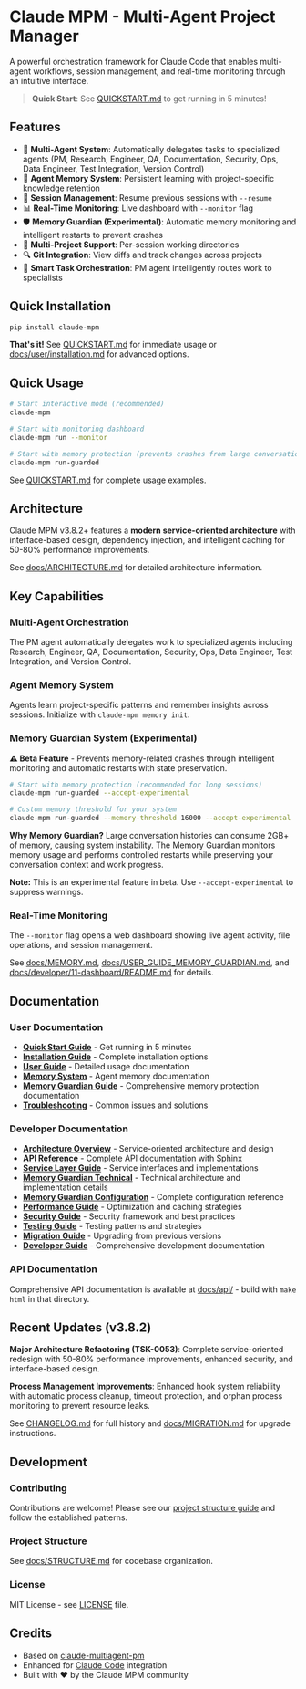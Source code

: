 # Claude MPM - Multi-Agent Project Manager

A powerful orchestration framework for Claude Code that enables multi-agent workflows, session management, and real-time monitoring through an intuitive interface.

> **Quick Start**: See [QUICKSTART.md](QUICKSTART.md) to get running in 5 minutes!

## Features

- 🤖 **Multi-Agent System**: Automatically delegates tasks to specialized agents (PM, Research, Engineer, QA, Documentation, Security, Ops, Data Engineer, Test Integration, Version Control)
- 🧠 **Agent Memory System**: Persistent learning with project-specific knowledge retention
- 🔄 **Session Management**: Resume previous sessions with `--resume` 
- 📊 **Real-Time Monitoring**: Live dashboard with `--monitor` flag
- 🛡️ **Memory Guardian (Experimental)**: Automatic memory monitoring and intelligent restarts to prevent crashes
- 📁 **Multi-Project Support**: Per-session working directories
- 🔍 **Git Integration**: View diffs and track changes across projects
- 🎯 **Smart Task Orchestration**: PM agent intelligently routes work to specialists

## Quick Installation

```bash
pip install claude-mpm
```

**That's it!** See [QUICKSTART.md](QUICKSTART.md) for immediate usage or [docs/user/installation.md](docs/user/installation.md) for advanced options.

## Quick Usage

```bash
# Start interactive mode (recommended)
claude-mpm

# Start with monitoring dashboard
claude-mpm run --monitor

# Start with memory protection (prevents crashes from large conversations)
claude-mpm run-guarded
```

See [QUICKSTART.md](QUICKSTART.md) for complete usage examples.


## Architecture

Claude MPM v3.8.2+ features a **modern service-oriented architecture** with interface-based design, dependency injection, and intelligent caching for 50-80% performance improvements.

See [docs/ARCHITECTURE.md](docs/ARCHITECTURE.md) for detailed architecture information.

## Key Capabilities

### Multi-Agent Orchestration
The PM agent automatically delegates work to specialized agents including Research, Engineer, QA, Documentation, Security, Ops, Data Engineer, Test Integration, and Version Control.

### Agent Memory System
Agents learn project-specific patterns and remember insights across sessions. Initialize with `claude-mpm memory init`.

### Memory Guardian System (Experimental)
**⚠️ Beta Feature** - Prevents memory-related crashes through intelligent monitoring and automatic restarts with state preservation.

```bash
# Start with memory protection (recommended for long sessions)
claude-mpm run-guarded --accept-experimental

# Custom memory threshold for your system
claude-mpm run-guarded --memory-threshold 16000 --accept-experimental  # 16GB
```

**Why Memory Guardian?** Large conversation histories can consume 2GB+ of memory, causing system instability. The Memory Guardian monitors memory usage and performs controlled restarts while preserving your conversation context and work progress.

**Note:** This is an experimental feature in beta. Use `--accept-experimental` to suppress warnings.

### Real-Time Monitoring
The `--monitor` flag opens a web dashboard showing live agent activity, file operations, and session management.

See [docs/MEMORY.md](docs/MEMORY.md), [docs/USER_GUIDE_MEMORY_GUARDIAN.md](docs/USER_GUIDE_MEMORY_GUARDIAN.md), and [docs/developer/11-dashboard/README.md](docs/developer/11-dashboard/README.md) for details.


## Documentation

### User Documentation
- **[Quick Start Guide](QUICKSTART.md)** - Get running in 5 minutes
- **[Installation Guide](docs/user/installation.md)** - Complete installation options
- **[User Guide](docs/user/)** - Detailed usage documentation
- **[Memory System](docs/MEMORY.md)** - Agent memory documentation
- **[Memory Guardian Guide](docs/USER_GUIDE_MEMORY_GUARDIAN.md)** - Comprehensive memory protection documentation
- **[Troubleshooting](docs/user/troubleshooting.md)** - Common issues and solutions

### Developer Documentation
- **[Architecture Overview](docs/ARCHITECTURE.md)** - Service-oriented architecture and design
- **[API Reference](docs/api/)** - Complete API documentation with Sphinx
- **[Service Layer Guide](docs/developer/SERVICES.md)** - Service interfaces and implementations
- **[Memory Guardian Technical](docs/MEMORY_GUARDIAN_TECHNICAL.md)** - Technical architecture and implementation details
- **[Memory Guardian Configuration](docs/MEMORY_GUARDIAN_CONFIG.md)** - Complete configuration reference
- **[Performance Guide](docs/PERFORMANCE.md)** - Optimization and caching strategies
- **[Security Guide](docs/SECURITY.md)** - Security framework and best practices
- **[Testing Guide](docs/TESTING.md)** - Testing patterns and strategies
- **[Migration Guide](docs/MIGRATION.md)** - Upgrading from previous versions
- **[Developer Guide](docs/developer/)** - Comprehensive development documentation

### API Documentation
Comprehensive API documentation is available at [docs/api/](docs/api/) - build with `make html` in that directory.

## Recent Updates (v3.8.2)

**Major Architecture Refactoring (TSK-0053)**: Complete service-oriented redesign with 50-80% performance improvements, enhanced security, and interface-based design.

**Process Management Improvements**: Enhanced hook system reliability with automatic process cleanup, timeout protection, and orphan process monitoring to prevent resource leaks.

See [CHANGELOG.md](CHANGELOG.md) for full history and [docs/MIGRATION.md](docs/MIGRATION.md) for upgrade instructions.

## Development

### Contributing
Contributions are welcome! Please see our [project structure guide](docs/STRUCTURE.md) and follow the established patterns.

### Project Structure
See [docs/STRUCTURE.md](docs/STRUCTURE.md) for codebase organization.

### License
MIT License - see [LICENSE](LICENSE) file.

## Credits

- Based on [claude-multiagent-pm](https://github.com/kfsone/claude-multiagent-pm)
- Enhanced for [Claude Code](https://docs.anthropic.com/en/docs/claude-code) integration
- Built with ❤️ by the Claude MPM community
